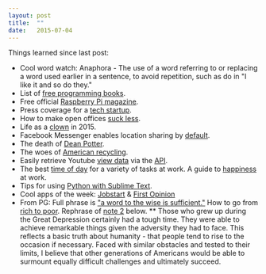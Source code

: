 ```yaml
---
layout: post
title:  ""
date:   2015-07-04
---
```

Things learned since last post:

* Cool word watch: Anaphora - The use of a word referring to or replacing a word used earlier in a sentence, to avoid repetition, such as do in "I like it and so do they."
* List of [free programming books](http://hackershelf.com/browse/?popular=1).
* Free official [Raspberry Pi magazine](https://www.raspberrypi.org/magpi/).
* Press coverage for a [tech startup](https://news.ycombinator.com/item?id=9616583&utm_term=comment).
* How to make open offices [suck less](http://www.mattblodgett.com/2015/05/open-plan-office-suck-less.html).
* Life as a [clown](http://nymag.com/daily/intelligencer/2015/05/fears-of-boswick-the-clown.html) in 2015.
* Facebook Messenger enables location sharing by [default](https://medium.com/@arankhanna/stalking-your-friends-with-facebook-messenger-9da8820bd27d).
* The death of [Dean Potter](http://www.nytimes.com/2015/06/14/sports/dean-potter-final-yosemite-jump.html?utm_source=nextdraft&utm_medium=email).
* The woes of [American recycling](http://www.washingtonpost.com/local/dc-politics/american-recycling-is-stalling-and-the-big-blue-bin-is-one-reason-why/2015/06/20/914735e4-1610-11e5-9ddc-e3353542100c_story.html?utm_source=nextdraft&utm_medium=email).
* Easily retrieve Youtube [view data](http://minimaxir.com/2015/06/cars-2/) via the [API](https://developers.google.com/youtube/v3/).
* The best [time of day](http://www.fastcompany.com/3047586/know-it-all/the-best-time-of-day-to-do-everything-at-work?utm_source=nextdraft&utm_medium=email) for a variety of tasks at work. A guide to [happiness](http://www.wired.com/2015/06/rashida-jones-guide-to-happiness-at-work/?utm_source=nextdraft&utm_medium=email) at work.
* Tips for using [Python with Sublime Text](https://realpython.com/blog/python/setting-up-sublime-text-3-for-full-stack-python-development/#.VY6mEPly9t4.reddit).
* Cool apps of the week: [Jobstart](https://news.ycombinator.com/item?id=9771891&utm_term=comment) & [First Opinion](http://firstopinionapp.com/how-it-works/)
* From PG: Full phrase is ["a word to the wise is sufficient."](http://www.paulgraham.com/word.html) How to go from [rich to poor](http://www.paulgraham.com/selfindulgence.html). Rephrase of [note 2](http://www.paulgraham.com/discover.html) below.
** Those who grew up during the Great Depression certainly had a tough time. They were able to achieve remarkable things given the adversity they had to face. This reflects a basic truth about humanity - that people tend to rise to the occasion if necessary. Faced with similar obstacles and tested to their limits, I believe that other generations of Americans would be able to surmount equally difficult challenges and ultimately succeed.